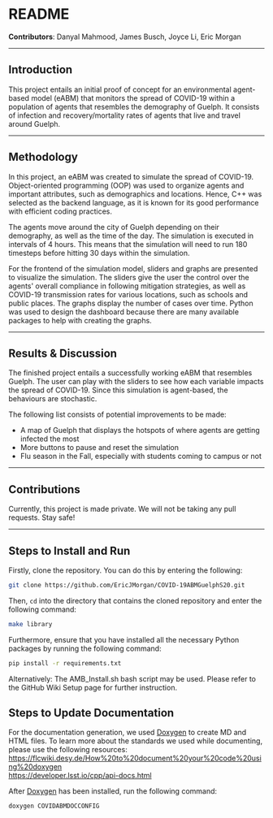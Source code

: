 # README
**Contributors**: Danyal Mahmood, James Busch, Joyce Li, Eric Morgan
___
## Introduction
This project entails an initial proof of concept for an environmental agent-based model (eABM) that monitors the spread of COVID-19 within a population of agents that resembles the demography of Guelph. It consists of infection and recovery/mortality rates of agents that live and travel around Guelph.
___
## Methodology
In this project, an eABM was created to simulate the spread of COVID-19. Object-oriented programming (OOP) was used to organize agents and important attributes, such as demographics and locations. Hence, C++ was selected as the backend language, as it is known for its good performance with efficient coding practices.

The agents move around the city of Guelph depending on their demography, as well as the time of the day. The simulation is executed in intervals of 4 hours. This means that the simulation will need to run 180 timesteps before hitting 30 days within the simulation.

For the frontend of the simulation model, sliders and graphs are presented to visualize the simulation. The sliders give the user the control over the agents' overall compliance in following mitigation strategies, as well as COVID-19 transmission rates for various locations, such as schools and public places. The graphs display the number of cases over time. Python was used to design the dashboard because there are many available packages to help with creating the graphs.
___
## Results & Discussion
The finished project entails a successfully working eABM that resembles Guelph. The user can play with the sliders to see how each variable impacts the spread of COVID-19. Since this simulation is agent-based, the behaviours are stochastic.

The following list consists of potential improvements to be made:
* A map of Guelph that displays the hotspots of where agents are getting infected the most
* More buttons to pause and reset the simulation
* Flu season in the Fall, especially with students coming to campus or not

___
## Contributions
Currently, this project is made private. We will not be taking any pull requests. Stay safe!
___
## Steps to Install and Run
Firstly, clone the repository. You can do this by entering the following:
```bash
git clone https://github.com/EricJMorgan/COVID-19ABMGuelphS20.git
```
Then, `cd` into the directory that contains the cloned repository and enter the following command:
```bash
make library
```
Furthermore, ensure that you have installed all the necessary Python packages by running the following command:
```bash
pip install -r requirements.txt
```
Alternatively: The AMB_Install.sh bash script may be used. Please refer to the GitHub Wiki Setup page for further instruction.

## Steps to Update Documentation
For the documentation generation, we used [Doxygen](https://www.doxygen.nl/index.html) to create MD and HTML files. To learn more about the standards we used while documenting, please use the following resources:  
https://flcwiki.desy.de/How%20to%20document%20your%20code%20using%20doxygen  
https://developer.lsst.io/cpp/api-docs.html  

After [Doxygen](https://www.doxygen.nl/index.html) has been installed, run the following command:  
```bash
doxygen COVIDABMDOCCONFIG
```

